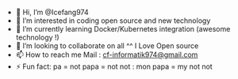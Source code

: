 - 👋 Hi, I’m @Icefang974
- 👀 I’m interested in coding open source and new technology 
- 🌱 I’m currently learning Docker/Kubernetes integration (awesome technology !) 
- 💞️ I’m looking to collaborate on all ^^ I Love Open source
- 📫 How to reach me Mail : cf-informatik974@gmail.com
- ⚡ Fun fact: pa = not papa = not not : mon papa = my not not

<!---
Icefang974/Icefang974 is a ✨ special ✨ repository because its `README.md` (this file) appears on your GitHub profile.
You can click the Preview link to take a look at your changes.
--->
